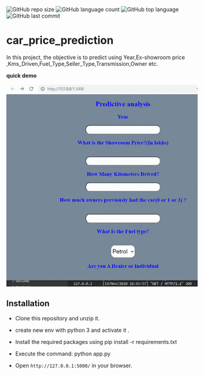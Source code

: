 ![GitHub repo size](https://img.shields.io/github/repo-size/Uttam580/car_price_prediction?style=plastic)
![GitHub language count](https://img.shields.io/github/languages/count/Uttam580/car_price_prediction?style=plastic)
![GitHub top language](https://img.shields.io/github/languages/top/Uttam580/car_price_prediction?style=plastic)
![GitHub last commit](https://img.shields.io/github/last-commit/Uttam580/car_price_prediction?color=red&style=plastic)


# car_price_prediction

In this project, the objective is to predict using Year,Ex-showroom price ,Kms_Driven,Fuel_Type,Seller_Type,Transmission,Owner etc. 

**quick demo**

![demo_gif](https://github.com/Uttam580/car_price_prediction/blob/master/car_price_pred.gif)



## Installation

* Clone this repository and unzip it.

* create new env with python 3 and activate it .

* Install the required packages using pip install -r requirements.txt

* Execute the command: python app.py

* Open ```http://127.0.0.1:5000/``` in your browser.